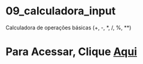 # 09_calculadora_input
Calculadora de operações básicas (+, -, *, /, %, **)
<h1>Para Acessar, Clique <a href="https://edgarsousa21.github.io/09_calculadora_input/">Aqui</a></h1>
